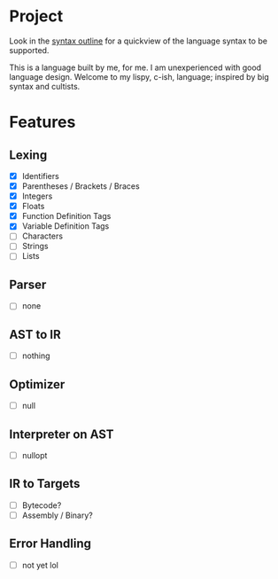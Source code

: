 # Project
Look in the [syntax outline](test/samples/outline.cih) for a quickview of the language syntax to be supported.

This is a language built by me, for me. I am unexperienced with good language design. Welcome to my lispy, c-ish, language; inspired by big syntax and cultists.

# Features
## Lexing
- [X] Identifiers
- [X] Parentheses / Brackets / Braces
- [X] Integers
- [X] Floats
- [X] Function Definition Tags
- [X] Variable Definition Tags
- [ ] Characters
- [ ] Strings
- [ ] Lists
## Parser
- [ ] none
## AST to IR
- [ ] nothing
## Optimizer
- [ ] null
## Interpreter on AST
- [ ] nullopt
## IR to Targets
- [ ] Bytecode?
- [ ] Assembly / Binary?
## Error Handling
- [ ] not yet lol

